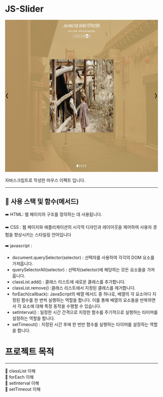 # JS-Slider

<img src="img/slider.jpg"  width="1000" height="500">

자바스크립트로 작성한 마우스 이펙트 입니다. 

******

📓 사용 스택 및 함수(메서드)
---

➡️ HTML: 웹 페이지의 구조를 정의하는 데 사용됩니다.<br><br>
➡️ CSS : 웹 페이지와 애플리케이션의 시각적 디자인과 레이아웃을 제어하여 사용자 경험을 향상시키는 스타일링 언어입니다 <br><br>
➡️ javascript : 
+ document.querySelector(selector) : 선택자를 사용하여 각각의 DOM 요소를 가져옵니다.
+ querySelectorAll(selector) : 선택자(selector)에 해당하는 모든 요소들을 가져옵니다.
+ classList.add() : 클래스 리스트에 새로운 클래스를 추가합니다.
+ classList.remove() :클래스 리스트에서 지정된 클래스를 제거합니다. 
+ forEach(callback): JavaScript의 배열 메서드 중 하나로, 배열의 각 요소마다 지정된 함수를 한 번씩 실행하는 역할을 합니다. 이를 통해 배열의 요소들을 반복하면서 각 요소에 대해 특정 동작을 수행할 수 있습니다.
+ setInterval() : 일정한 시간 간격으로 지정한 함수를 주기적으로 실행하는 타이머를 설정하는 역할을 합니다.
+ setTimeout() : 지정된 시간 후에 한 번만 함수를 실행하는 타이머를 설정하는 역할을 합니다.

# 프로젝트 목적

---

📕 classList 이해 <br>
📕 forEach 이해 <br>
📕 setInterval 이해 <br>
📕 setTimeout 이해 <br>









